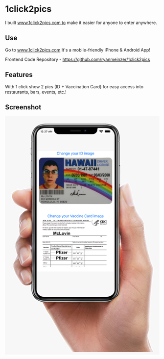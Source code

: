 # 1click2pics

I built www.1click2pics.com to make it easier for anyone to enter anywhere.

## Use

Go to www.1click2pics.com It's a mobile-friendly iPhone & Android App!

Frontend Code Repository - https://github.com/ryanmeinzer/1click2pics

## Features

With 1 click show 2 pics (ID + Vaccination Card) for easy access into restaurants, bars, events, etc.!

## Screenshot

![1click2pics Screenshot](/1click2pics-screenshot.png)
